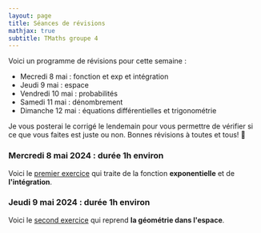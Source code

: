 ```yaml
---
layout: page
title: Séances de révisions
mathjax: true
subtitle: TMaths groupe 4
---
```


Voici un programme de révisions pour cette semaine : 

- Mecredi 8 mai : fonction et exp et intégration
- Jeudi 9 mai : espace
- Vendredi 10 mai : probabilités
- Samedi 11 mai : dénombrement
- Dimanche 12 mai : équations différentielles et trigonométrie

Je vous posterai le corrigé le lendemain pour vous permettre de vérifier si ce que vous faites est juste ou non.
Bonnes révisions à toutes et tous! :punch:

### Mercredi 8 mai 2024 : durée 1h environ

Voici  le [premier exercice](https://github.com/raveluz/raveluz.github.io/blob/master/pdf/08.05.pdf) qui traite de la fonction **exponentielle** et de **l'intégration**.

### Jeudi 9 mai 2024 : durée 1h environ

Voici le [second exercice](https://github.com/raveluz/raveluz.github.io/blob/master/pdf/09.05.pdf) qui reprend  **la géométrie dans l'espace**.


